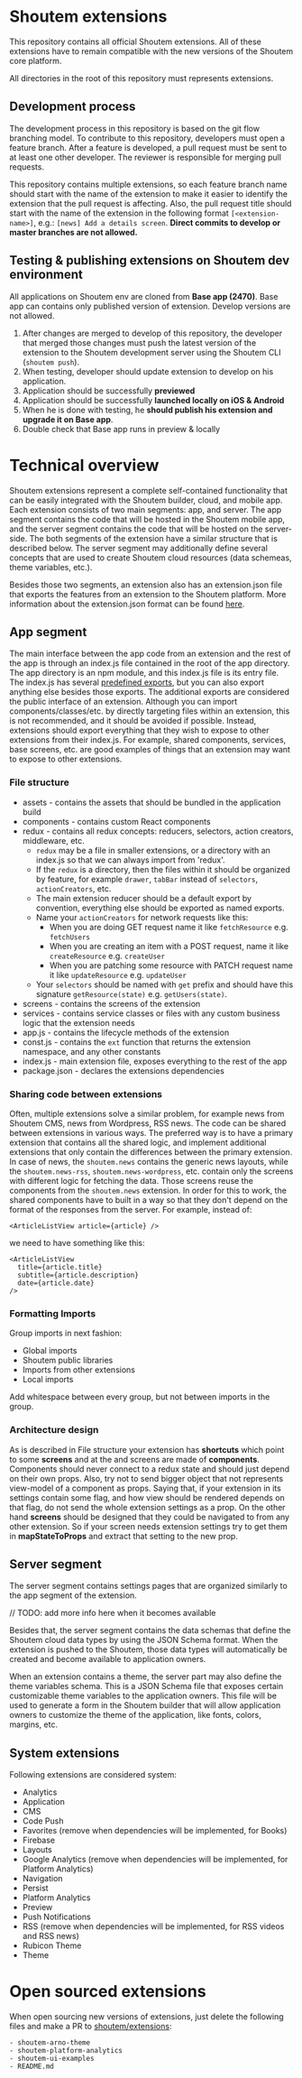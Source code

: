 # Shoutem extensions
This repository contains all official Shoutem extensions. All of these extensions have to remain compatible with the new versions of the Shoutem core platform.

All directories in the root of this repository must represents extensions.

## Development process
The development process in this repository is based on the git flow branching model. To contribute to this repository, developers must open a feature branch. After a feature is developed, a pull request must be sent to at least one other developer. The reviewer is responsible for merging pull requests.

This repository contains multiple extensions, so each feature branch name should start with the name of the extension to make it easier to identify the extension that the pull request is affecting. Also, the pull request title should start with the name of the extension in the following format `[<extension-name>]`, e.g.: `[news] Add a details screen`. **Direct commits to develop or master branches are not allowed.**

## Testing & publishing extensions on Shoutem dev environment

All applications on Shoutem env are cloned from **Base app (2470)**. Base app can contains only published version of extension. Develop versions are not allowed.

1. After changes are merged to develop of this repository, the developer that merged those changes must push the latest version of the extension to the Shoutem development server using the Shoutem CLI (`shoutem push`).
2. When testing, developer should update extension to develop on his application.
3. Application should be successfully **previewed**
4. Application should be successfully **launched locally on iOS & Android**
5. When he is done with testing, he **should publish his extension and upgrade it on Base app**. 
6. Double check that Base app runs in preview & locally

# Technical overview

Shoutem extensions represent a complete self-contained functionality that can be easily integrated with the Shoutem builder, cloud, and mobile app. Each extension consists of two main segments: app, and server. The app segment contains the code that will be hosted in the Shoutem mobile app, and the server segment contains the code that will be hosted on the server-side. The both segments of the extension have a similar structure that is described below. The server segment may additionally define several concepts that are used to create Shoutem cloud resources (data schemeas, theme variables, etc.).

Besides those two segments, an extension also has an extension.json file that exports the features from an extension to the Shoutem platform. More information about the extension.json format can be found [here](http://shoutem.github.io/docs/extensions/reference/extension).

## App segment
The main interface between the app code from an extension and the rest of the app is through an index.js file contained in the root of the app directory. The app directory is an npm module, and this index.js file is its entry file. The index.js has several [predefined exports](http://shoutem.github.io/docs/extensions/reference/extension-exports), but you can also export anything else besides those exports. The additional exports are considered the public interface of an extension. Although you can import components/classes/etc. by directly targeting files within an extension, this is not recommended, and it should be avoided if possible. Instead, extensions should export everything that they wish to expose to other extensions from their index.js. For example, shared components, services, base screens, etc. are good examples of things that an extension may want to expose to other extensions.

### File structure
- assets - contains the assets that should be bundled in the application build
- components - contains custom React components
- redux - contains all redux concepts: reducers, selectors, action creators, middleware, etc.
  - `redux` may be a file in smaller extensions, or a directory with an index.js so that we can always import from 'redux'.
  - If the `redux` is a directory, then the files within it should be organized by feature, for example `drawer`, `tabBar` instead of `selectors`, `actionCreators`, etc.
  - The main extension reducer should be a default export by convention, everything else should be exported as named exports.
  - Name your `actionCreators` for network requests like this:
    - When you are doing GET request name it like `fetchResource` e.g. `fetchUsers`
    - When you are creating an item with a POST request, name it like `createResource` e.g. `createUser`
    - When you are patching some resource with PATCH request name it like `updateResource` e.g. `updateUser`
  - Your `selectors` should be named with `get` prefix and should have this signature `getResource(state)` e.g. `getUsers(state)`. 
- screens - contains the screens of the extension
- services - contains service classes or files with any custom business logic that the extension needs
- app.js - contains the lifecycle methods of the extension
- const.js - contains the `ext` function that returns the extension namespace, and any other constants
- index.js - main extension file, exposes everything to the rest of the app
- package.json - declares the extensions dependencies

### Sharing code between extensions
Often, multiple extensions solve a similar problem, for example news from Shoutem CMS, news from Wordpress, RSS news. The code can be shared between extensions in various ways. The preferred way is to have a primary extension that contains all the shared logic, and implement additional extensions that only contain the differences between the primary extension. In case of news, the `shoutem.news` contains the generic news layouts, while the `shoutem.news-rss`, `shoutem.news-wordpress`, etc. contain only the screens with different logic for fetching the data. Those screens reuse the components from the `shoutem.news` extension. In order for this to work, the shared components have to built in a way so that they don't depend on the format of the responses from the server. For example, instead of:
```
<ArticleListView article={article} />
```
we need to have something like this:
```
<ArticleListView
  title={article.title}
  subtitle={article.description}
  date={article.date}
/>
```

### Formatting Imports
Group imports in next fashion:

* Global imports
* Shoutem public libraries
* Imports from other extensions
* Local imports

Add whitespace between every group, but not between imports in the group.

### Architecture design

As is described in File structure your extension has **shortcuts** which point to some **screens** and at the and screens are made of **components**. Components should never connect to a redux state and should just depend on their own props. Also, try not to send bigger object that not represents view-model of a component as props. Saying that, if your extension in its settings contain some flag, and how view should be rendered depends on that flag, do not send the whole extension settings as a prop.
On the other hand **screens** should be designed that they could be navigated to from any other extension. So if your screen needs extension settings try to get them in **mapStateToProps** and extract that setting to the new prop.

## Server segment
The server segment contains settings pages that are organized similarly to the app segment of the extension.

// TODO: add more info here when it becomes available

Besides that, the server segment contains the data schemas that define the Shoutem cloud data types by using the JSON Schema format. When the extension is pushed to the Shoutem, those data types will automatically be created and become available to application owners.

When an extension contains a theme, the server part may also define the theme variables schema. This is a JSON Schema file that exposes certain customizable theme variables to the application owners. This file will be used to generate a form in the Shoutem builder that will allow application owners to customize the theme of the application, like fonts, colors, margins, etc.

## System extensions

Following extensions are considered system:

- Analytics
- Application
- CMS
- Code Push
- Favorites (remove when dependencies will be implemented, for Books)
- Firebase
- Layouts
- Google Analytics (remove when dependencies will be implemented, for Platform Analytics)
- Navigation
- Persist
- Platform Analytics
- Preview
- Push Notifications
- RSS (remove when dependencies will be implemented, for RSS videos and RSS news)
- Rubicon Theme
- Theme

# Open sourced extensions

When open sourcing new versions of extensions, just delete the following files and make a PR to [shoutem/extensions](github.com/shoutem/extensions):

```
- shoutem-arno-theme
- shoutem-platform-analytics
- shoutem-ui-examples
- README.md
```
